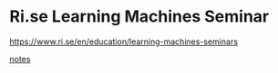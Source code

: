 
# Ri.se Learning Machines Seminar

https://www.ri.se/en/education/learning-machines-seminars

[notes](./notes.md)

